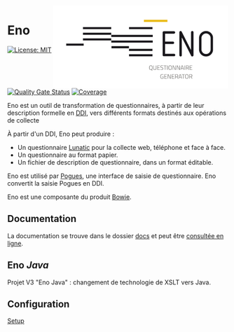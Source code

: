 <img style="float: right;" src="logo/eno-logo.png" alt="Eno logo"/>

# Eno

[![License: MIT](https://img.shields.io/badge/License-MIT-blue.svg)](https://opensource.org/licenses/MIT)
[![Quality Gate Status](https://sonarcloud.io/api/project_badges/measure?project=InseeFr_Eno&metric=alert_status)](https://sonarcloud.io/summary/new_code?id=InseeFr_Eno)
[![Coverage](https://sonarcloud.io/api/project_badges/measure?project=InseeFr_Eno&metric=coverage)](https://sonarcloud.io/summary/overall?id=InseeFr_Eno)

Eno est un outil de transformation de questionnaires, à partir de leur description formelle en [DDI](https://ddialliance.org/), vers différents formats destinés aux opérations de collecte

À partir d'un DDI, Eno peut produire :

- Un questionnaire [Lunatic](https://github.com/InseeFr/Lunatic) pour la collecte web, téléphone et face à face.
- Un questionnaire au format papier.
- Un fichier de description de questionnaire, dans un format éditable.

Eno est utilisé par [Pogues](https://github.com/InseeFr/Pogues), une interface de saisie de questionnaire. Eno convertit la saisie Pogues en DDI.

Eno est une composante du produit [Bowie](https://github.com/InseeFr/Bowie).

## Documentation

La documentation se trouve dans le dossier [docs](./docs/fr) et peut être [consultée en ligne](https://inseefr.github.io/Eno/fr).

## Eno _Java_

Projet V3 "Eno Java" : changement de technologie de XSLT vers Java.

## Configuration

[Setup](./README.md#Setup)
